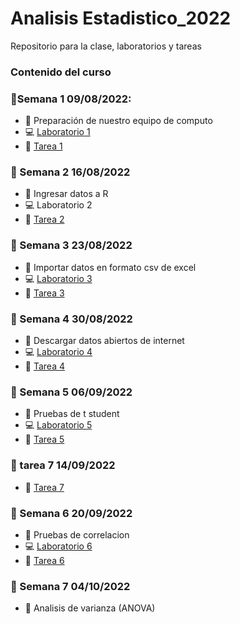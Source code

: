# Analisis Estadistico_2022

Repositorio para la clase, laboratorios y tareas

### Contenido del curso

### :date:Semana 1 09/08/2022:
+ :notebook: Preparación de nuestro equipo de computo
+ :computer: [Laboratorio 1](Laboratorios/Laboratorio01_JorgeLuna.R)
+ :school_satchel: [Tarea 1](Tareas/Tarea01_JorgeAlexisLunaRobles.R)

### :date: Semana 2 16/08/2022
+ :notebook: Ingresar datos a R
+ :computer: Laboratorio 2
+ :school_satchel: [Tarea 2](Tareas/Tarea02_JorgeAlexisLunaRobles.R)

### :date: Semana 3 23/08/2022
+ :notebook: Importar datos en formato csv de excel
+ :computer: [Laboratorio 3](Laboratorios/Laboratorio02_JorgeLuna.R)
+ :school_satchel: [Tarea 3](Tareas/Tarea03_JorgeAlexisLunaRobles.R)

### :date: Semana 4 30/08/2022
+ :notebook: Descargar datos abiertos de internet
+ :computer: [Laboratorio 4](Laboratorios/Laboratorio04_JorgeLuna.R)
+ :school_satchel: [Tarea 4](Tareas/Tarea04_JorgeAlexisLunaRobles.R) 

### :date: Semana 5 06/09/2022
+ :notebook: Pruebas de t student
+ :computer: [Laboratorio 5](Laboratorios/Laboratorio05_JorgeLuna.R)
+ :school_satchel: [Tarea 5](Tareas/Tarea05_JorgeAlexisLunaRobles.R)

### :date: tarea 7  14/09/2022
+ :school_satchel: [Tarea 7](Tareas/Tarea05_JorgeAlexisLunaRobles.R)

### :date: Semana 6 20/09/2022
+ :notebook: Pruebas de correlacion
+ :computer: [Laboratorio 6](Laboratorios/Laboratorio06_JorgeLuna.R)
+ :school_satchel: [Tarea 6](Tareas/Tarea06_JorgeAlexisLunaRobles.R)

### :date: Semana 7 04/10/2022
+ :notebook: Analisis de varianza (ANOVA)


